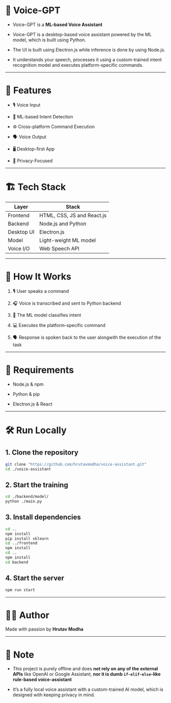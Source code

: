 # 🧠 Voice-GPT

- Voice-GPT is a **ML-based Voice Assistant**

- Voice-GPT is a desktop-based voice assistant powered by the ML model, which is built using Python.

- The UI is built using Electron.js while inference is done by using Node.js.
  
- It understands your speech, processes it using a custom-trained intent recognition model and executes platform-specific commands.

---

# 🚀 Features

- 🎙️ Voice Input
  
- 🤖 ML-based Intent Detection
  
- ⚙️ Cross-platform Command Execution

- 🗣️ Voice Output

- 🖥️ Desktop-first App

- 🔐 Privacy-Focused

---

# 🏗️ Tech Stack

| Layer         | Stack                             |
|---------------|------------------------------------|
| Frontend      | HTML, CSS, JS and React.js            |
| Backend       | Node.js and Python |
| Desktop UI | Electron.js               |
| Model         | Light-weight ML model |
| Voice I/O       | Web Speech API         |

---

# 🧠 How It Works

1. 🎙️ User speaks a command

2. 🎧 Voice is transcribed and sent to Python backend

3. 🧠 The ML model classifies intent

4. 💻 Executes the platform-specific command

5. 🗣️ Response is spoken back to the user alongwith the execution of the task

---

# 🔁 Requirements

- Node.js & npm

- Python & pip

- Electron.js & React

---

# 🛠️ Run Locally

## 1. Clone the repository

```Bash
git clone "https://github.com/hrutavmodha/voice-assistant.git"
cd ./voice-assistant
```

## 2. Start the training

```Bash
cd ./backend/model/
python ./main.py
```

## 3. Install dependencies

```Bash
cd ..
npm install
pip install sklearn
cd ../frontend
npm install
cd ..
npm install
cd backend
```

## 4. Start the server

```Bash
npm run start
```

---

# 👨‍💻 Author

Made with passion by **Hrutav Modha**

---

# 📌 Note

- This project is purely offline and does **not rely on any of the external APIs** like OpenAI or Google Assistant, **nor it is dumb `if-elif-else`-like rule-based voice-assistant**

- It’s a fully local voice assistant with a custom-trained AI model, which is designed with keeping privacy in mind.
